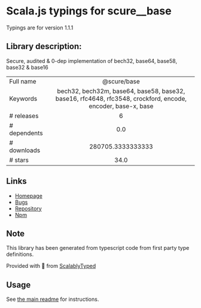 
# Scala.js typings for scure__base

Typings are for version 1.1.1

## Library description:
Secure, audited & 0-dep implementation of bech32, base64, base58, base32 & base16

|                    |                 |
| ------------------ | :-------------: |
| Full name          | @scure/base |
| Keywords           | bech32, bech32m, base64, base58, base32, base16, rfc4648, rfc3548, crockford, encode, encoder, base-x, base |
| # releases         | 6 |
| # dependents       | 0.0 |
| # downloads        | 280705.3333333333 |
| # stars            | 34.0 |

## Links
- [Homepage](https://github.com/paulmillr/scure-base)
- [Bugs](https://github.com/paulmillr/scure-base/issues)
- [Repository](https://github.com/paulmillr/scure-base)
- [Npm](https://www.npmjs.com/package/%40scure%2Fbase)
    


## Note
This library has been generated from typescript code from first party type definitions.

Provided with :purple_heart: from [ScalablyTyped](https://github.com/oyvindberg/ScalablyTyped)

## Usage
See [the main readme](../../readme.md) for instructions.


